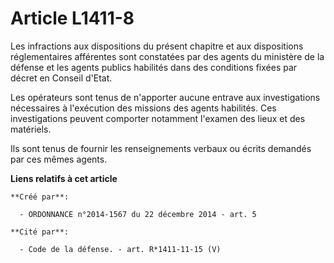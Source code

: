 # Article L1411-8

Les infractions aux dispositions du présent chapitre et aux dispositions réglementaires afférentes sont constatées par des
agents du ministère de la défense et les agents publics habilités dans des conditions fixées par décret en Conseil d'Etat. 

Les opérateurs sont tenus de n'apporter aucune entrave aux investigations nécessaires à l'exécution des missions des agents
habilités. Ces investigations peuvent comporter notamment l'examen des lieux et des matériels. 

Ils sont tenus de fournir les renseignements verbaux ou écrits demandés par ces mêmes agents.

**Liens relatifs à cet article**

	**Créé par**:

	  - ORDONNANCE n°2014-1567 du 22 décembre 2014 - art. 5

	**Cité par**:

	  - Code de la défense. - art. R*1411-11-15 (V)
